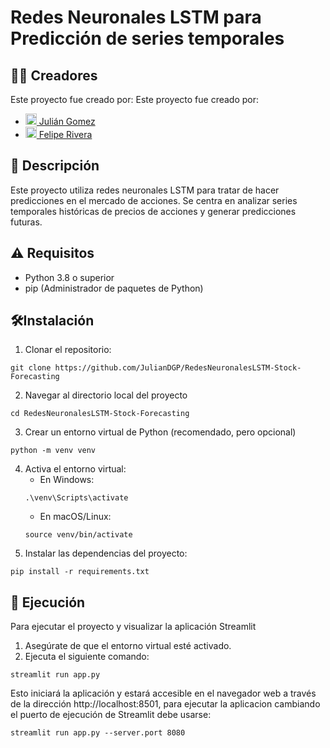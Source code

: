 # Redes Neuronales LSTM para Predicción de series temporales

## 👨‍💻 Creadores
Este proyecto fue creado por:
Este proyecto fue creado por:
* [<img src="https://github.githubassets.com/images/modules/logos_page/GitHub-Mark.png" width="18" height="18"> Julián Gomez](https://github.com/JulianDGP)
* [<img src="https://github.githubassets.com/images/modules/logos_page/GitHub-Mark.png" width="18" height="18"> Felipe Rivera](https://github.com/LFelipe-RiveraH)

## 📝 Descripción

Este proyecto utiliza redes neuronales LSTM para tratar de hacer predicciones en el mercado de acciones. Se centra en analizar series temporales históricas de precios de acciones y generar predicciones futuras.

## ⚠️ Requisitos

- Python 3.8 o superior
- pip (Administrador de paquetes de Python)

## 🛠️Instalación

1. Clonar el repositorio:
```
git clone https://github.com/JulianDGP/RedesNeuronalesLSTM-Stock-Forecasting
```
2. Navegar al directorio local del proyecto
```
cd RedesNeuronalesLSTM-Stock-Forecasting
```
3. Crear un entorno virtual de Python (recomendado, pero opcional)
```
python -m venv venv
```
4. Activa el entorno virtual:
   - En Windows:
    ```
    .\venv\Scripts\activate
    ```
    - En macOS/Linux:
    ```
    source venv/bin/activate
    ```
5. Instalar las dependencias del proyecto:
```
pip install -r requirements.txt
```
## 🚀 Ejecución
Para ejecutar el proyecto y visualizar la aplicación Streamlit
1. Asegúrate de que el entorno virtual esté activado.
2. Ejecuta el siguiente comando:
```
streamlit run app.py
```
Esto iniciará la aplicación y estará accesible en el navegador web a través de la dirección http://localhost:8501, para ejecutar la aplicacion cambiando el puerto de ejecución de Streamlit debe usarse:
```
streamlit run app.py --server.port 8080
```